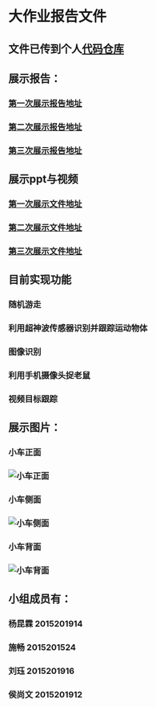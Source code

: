 # 大作业报告文件
## 文件已传到个人[代码仓库](https://github.com/KunlinY/AICar)
###
## 展示报告：
### [第一次展示报告地址](https://github.com/KunlinY/ai-project-2017/blob/master/2015201914_2015201524_2015201912_2015201916/1st%20Presentation/2015201914.md)
### [第二次展示报告地址](https://github.com/KunlinY/ai-project-2017/blob/master/2015201914_2015201524_2015201912_2015201916/2nd%20Presentation/2015201914_2015201916.md)
### [第三次展示报告地址](https://github.com/KunlinY/ai-project-2017/blob/master/2015201914_2015201524_2015201912_2015201916/3rd%20Presentation/ReadMe.md)
## 展示ppt与视频
### [第一次展示文件地址](https://github.com/KunlinY/AICar/tree/master/1st%20Presentation)
### [第二次展示文件地址](https://github.com/KunlinY/AICar/tree/master/2nd%20Presentation)
### [第三次展示文件地址](https://github.com/KunlinY/AICar/tree/master/3rd%20Presentation)
###
## 目前实现功能
### 随机游走
### 利用超神波传感器识别并跟踪运动物体
### 图像识别
### 利用手机摄像头捉老鼠
### 视频目标跟踪
###
## 展示图片：
### 小车正面
### ![小车正面](https://github.com/KunlinY/ai-project-2017/blob/master/2015201914_2015201524_2015201912_2015201916/pictures/AI%20Car%E6%AD%A3%E9%9D%A2.png)
### 小车侧面
### ![小车侧面](https://github.com/KunlinY/ai-project-2017/blob/master/2015201914_2015201524_2015201912_2015201916/pictures/AI%20Car%E4%BE%A7%E9%9D%A2.png)
### 小车背面
### ![小车背面](https://github.com/KunlinY/ai-project-2017/blob/master/2015201914_2015201524_2015201912_2015201916/pictures/AI%20Car%E8%83%8C%E9%9D%A2.png)
###
## 小组成员有：
### 杨昆霖 2015201914
### 施畅   2015201524
### 刘珏   2015201916
### 侯尚文 2015201912
